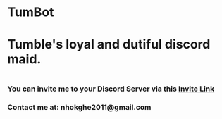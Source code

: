 # TumBot
 <h1>Tumble's loyal and dutiful discord maid.<h1>
 <h3>You can invite me to your Discord Server via this <a href="https://discord.com/api/oauth2/authorize?client_id=1067093569720037397&permissions=1664634580806&scope=bot">Invite Link</a><h3>

<p>Contact me at: nhokghe2011@gmail.com<p>
